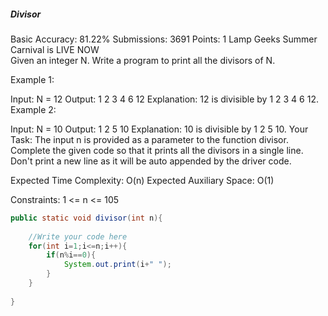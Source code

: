 ##### Divisor 
Basic Accuracy: 81.22% Submissions: 3691 Points: 1
Lamp Geeks Summer Carnival is LIVE NOW   
Given an integer N. Write a program to print all the divisors of N.

Example 1:

Input:
N = 12
Output: 
1 2 3 4 6 12
Explanation:
12 is divisible by 1 2 3 4 6 12.
Example 2:

Input:
N = 10
Output: 
1 2 5 10
Explanation:
10 is divisible by 1 2 5 10.
Your Task:
The input n is provided as a parameter to the function divisor. Complete the given code so that it prints all the divisors in a single line. Don't print a new line as it will be auto appended by the driver code.
 

Expected Time Complexity: O(n)
Expected Auxiliary Space: O(1)
 

Constraints:
1 <= n <= 105
```java
public static void divisor(int n){
        
    //Write your code here
    for(int i=1;i<=n;i++){
        if(n%i==0){
            System.out.print(i+" ");
        }
    }
        
}
```
